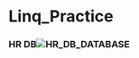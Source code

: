 # Linq_Practice
### HR DB![HR_DB_DATABASE](https://user-images.githubusercontent.com/83579165/169083362-e6662796-4164-483b-8a7c-9ee02e543cd3.jpg)
